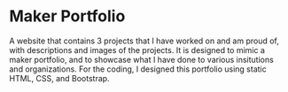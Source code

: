 # Maker Portfolio

A website that contains 3 projects that I have worked on and am proud of, with descriptions and images of the projects. It is
designed to mimic a maker portfolio, and to showcase what I have done to various insitutions and organizations. For the coding, I designed this portfolio using static HTML, CSS, and Bootstrap.